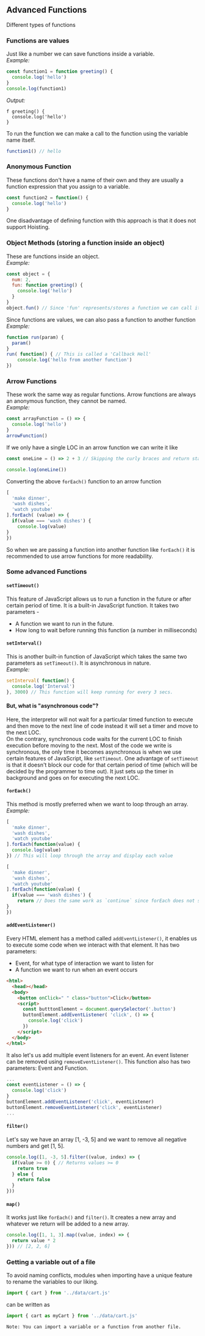 ## Advanced Functions
Different types of functions
### Functions are values
Just like a number we can save functions inside a variable. <br />
_Example:_ 
```js
const function1 = function greeting() {
  console.log('hello')
}
console.log(function1)
```
_Output:_ 
```console
f greeting() {
  console.log('hello')
}
```
To run the function we can make a call to the function using the variable name itself.
```js
function1() // hello
```
### Anonymous Function
These functions don't have a name of their own and they are usually a function expression that you assign to a variable. <br />
```js
const function2 = function() {
  console.log('hello')
}
```
One disadvantage of defining function with this approach is that it does not support Hoisting.
### Object Methods (storing a function inside an object)
These are functions inside an object. <br />
_Example:_ 
```js
const object = {
  num: 2,
  fun: function greeting() {
    console.log('hello')
  }
}
object.fun() // Since 'fun' represents/stores a function we can call it
```
Since functions are values, we can also pass a function to another function
_Example:_ 
```js
function run(param) {
  param()
}
run( function() { // This is called a 'Callback Hell'
    console.log('hello from another function')
})
```

### Arrow Functions
These work the same way as regular functions. Arrow functions are always an anonymous function, they cannot be named. <br />
_Example:_
```js
const arrayFunction = () => {
  console.log('hello')
}
arrowFunction()
```
If we only have a single LOC in an arrow function we can write it like
```js
const oneLine = () => 2 + 3 // Skipping the curly braces and return statement

console.log(oneLine())
```
Converting the above `forEach()` function to an arrow function
```js
[
  'make dinner',
  'wash dishes',
  'watch youtube'
].forEach( (value) => {
  if(value === 'wash dishes') {
    console.log(value)
}
})
```
So when we are passing a function into another function like `forEach()` it is recommended to use arrow functions for more readability.
### Some advanced Functions
#### `setTimeout()`
This feature of JavaScript allows us to run a function in the future or after certain period of time. It is a built-in JavaScript function. It takes two parameters -
   - A function we want to run in the future.
   - How long to wait before running this function (a number in milliseconds)
#### `setInterval()`
This is another built-in function of JavaScript which takes the same two parameters as `setTimeout()`. It is asynchronous in nature. <br />
_Example:_ 
```js
setInterval( function() {
  console.log('Interval')
}, 3000) // This function will keep running for every 3 secs.
```
#### But, what is "asynchronous code"?
Here, the interpretor will not wait for a particular timed function to execute and then move to the next line of code instead it will set a timer and move to the next LOC. <br />
On the contrary, synchronous code waits for the current LOC to finish execution before moving to the next. Most of the code we write is synchronous, the only time it becomes asynchronous is when we use certain features of JavaScript, like `setTimeout`. One advantage of `setTimeout` is that it doesn't block our code for that certain period of time (which will be decided by the programmer to time out). It just sets up the timer in background and goes on for executing the next LOC.
#### `forEach()`
This method is mostly preferred when we want to loop through an array.
_Example:_
```js
[
  'make dinner',
  'wash dishes',
  'watch youtube'
].forEach(function(value) {
  console.log(value)
}) // This will loop through the array and display each value

[
  'make dinner',
  'wash dishes',
  'watch youtube'
].forEach(function(value) {
  if(value === 'wash dishes') {
    return // Does the same work as `continue` since forEach does not support `continue` statement
}
})
```
#### `addEventListener()`
Every HTML element has a method called `addEventListener()`, it enables us to execute some code when we interact with that element. It has two parameters:
- Event, for what type of interaction we want to listen for
- A function we want to run when an event occurs
```html
<html>
  <head></head>
  <body>
    <button onClick=" " class="button">Click</button>
    <script>
      const butttonElement = document.querySelector('.button')
      buttonElement.addEventListener( 'click', () => {
        console.log('click')
      })
    </script>
  </body>
</html>
```
It also let's us add multiple event listeners for an event. An event listener can be removed using `removeEventListener()`. This function also has two parameters: Event and Function.
```js
...
const eventListener = () => {
  console.log('click')
}
buttonElement.addEventListener('click', eventListener)
buttonElement.removeEventListener('click', eventListener)
...
```
#### `filter()`
Let's say we have an array [1, -3, 5] and we want to remove all negative numbers and get [1, 5].
```js
console.log([1, -3, 5].filter((value, index) => {
  if(value >= 0) { // Returns values >= 0
    return true
  } else {
    return false
  }
}))
```
#### `map()`
It works just like `forEach()` and `filter()`. It creates a new array and whatever we return will be added to a new array.
```js
console.log([1, 1, 3].map((value, index) => {
  return value * 2
})) // [2, 2, 6]
```
### Getting a variable out of a file
To avoid naming conflicts, modules when importing have a unique feature to rename the variables to our liking.
```js 
import { cart } from '../data/cart.js'
```
can be written as
```js 
import { cart as myCart } from '../data/cart.js'
```
`Note: You can import a variable or a function from another file.`
